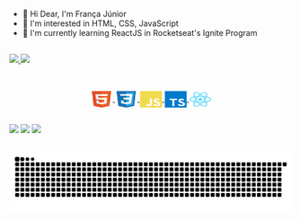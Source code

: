 - 👋 Hi Dear, I'm França Júnior
- 👀 I'm interested in HTML, CSS, JavaScript
- 🌱 I'm currently learning ReactJS in Rocketseat's Ignite Program

##


<div>
  <a href="https://github.com/francajr">
  <img height="130em" src="https://github-readme-stats.vercel.app/api?username=francajr&show_icons=true&theme=dracula&include_all_commits=true&count_private=true"/>
  <img height="130em" src="https://github-readme-stats.vercel.app/api/top-langs/?username=francajr&layout=compact&langs_count=7&theme=dracula"/>
</div>
  
  ##
  
  
<div style="display: inline_block" align="center"><br>
  <img align="center" alt="Jr-HTML" height="30" width="40" src="https://raw.githubusercontent.com/devicons/devicon/master/icons/html5/html5-original.svg">
  <img align="center" alt="Jr-CSS" height="30" width="40" src="https://raw.githubusercontent.com/devicons/devicon/master/icons/css3/css3-original.svg">
  <img align="center" alt="Jr-Js" height="30" width="40" src="https://raw.githubusercontent.com/devicons/devicon/master/icons/javascript/javascript-plain.svg">
  <img align="center" alt="Jr-Ts" height="30" width="40" src="https://raw.githubusercontent.com/devicons/devicon/master/icons/typescript/typescript-plain.svg">
  <img align="center" alt="Jr-React" height="30" width="40" src="https://raw.githubusercontent.com/devicons/devicon/master/icons/react/react-original.svg">
</div>
  
  ##
 
<div>
  <a href = "mailto:francajunior@gmail.com"><img src="https://img.shields.io/badge/-Gmail-%23333?style=for-the-badge&logo=gmail&logoColor=white" target="_blank"></a>
  <a href="https://www.linkedin.com/in/j%C3%BAnior-fran%C3%A7a-a8a000221/" target="_blank"><img src="https://img.shields.io/badge/-LinkedIn-%230077B5?style=for-the-badge&logo=linkedin&logoColor=white" target="_blank"></a> 
  <a href="https://instagram.com/franca_jr" target="_blank"><img src="https://img.shields.io/badge/-Instagram-%23E4405F?style=for-the-badge&logo=instagram&logoColor=white" target="_blank"></a>
  
  ##
 
  ![Snake animation](https://github.com/francajr/francajr/blob/output/github-contribution-grid-snake.svg)
 
</div>

